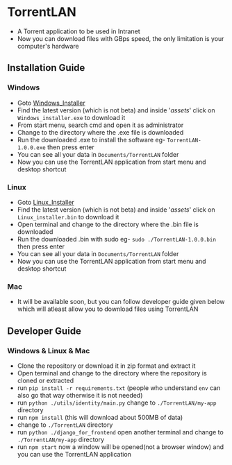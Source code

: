 # TorrentLAN

- A Torrent application to be used in Intranet
- Now you can download files with GBps speed, the only limitation is your computer's hardware

## Installation Guide

### Windows

- Goto [Windows_Installer](https://github.com/AI-Arsenals/TorrentLAN/releases/tag/Windows)
- Find the latest version (which is not beta) and inside '*assets*' click on `Windows_installer.exe` to download it
- From start menu, search cmd and open it as administrator
- Change to the directory where the .exe file is downloaded
- Run the downloaded .exe to install the software eg- `TorrentLAN-1.0.0.exe` then press enter
- You can see all your data in `Documents/TorrentLAN` folder
- Now you can use the TorrentLAN application from start menu and desktop shortcut

### Linux

- Goto [Linux_Installer](https://github.com/AI-Arsenals/TorrentLAN/releases/tag/Windows)
- Find the latest version (which is not beta) and inside '*assets*' click on `Linux_installer.bin` to download it
- Open terminal and change to the directory where the .bin file is downloaded
- Run the downloaded .bin with sudo eg- `sudo ./TorrentLAN-1.0.0.bin` then press enter
- You can see all your data in `Documents/TorrentLAN` folder
- Now you can use the TorrentLAN application from start menu and desktop shortcut

### Mac

- It will be available soon, but you can follow developer guide given below which will atleast allow you to download files using TorrentLAN

## Developer Guide

### Windows & Linux & Mac

- Clone the repository or download it in zip format and extract it
- Open terminal and change to the directory where the repository is cloned or extracted
- run `pip install -r requirements.txt` (people who understand `env` can also go that way otherwise it is not needed)
- run `python ./utils/identity/main.py`
change to `./TorrentLAN/my-app` directory
- run `npm install` (this will download about 500MB of data)
- change to `./TorrentLAN` directory
- run `python ./django_for_frontend`
open another terminal and change to `./TorrentLAN/my-app` directory
- run `npm start`
now a window will be opened(not a browser window) and you can use the TorrentLAN application
